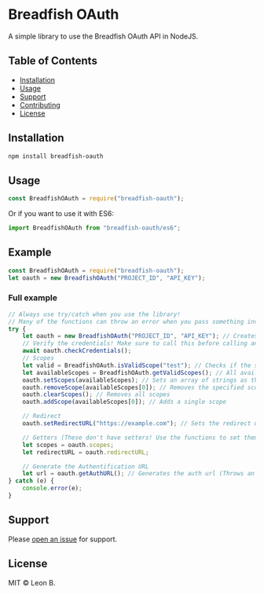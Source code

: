 # Breadfish OAuth

A simple library to use the Breadfish OAuth API in NodeJS.

## Table of Contents

-   [Installation](#installation)
-   [Usage](#usage)
-   [Support](#support)
-   [Contributing](#contributing)
-   [License](#license)

## Installation

```sh
npm install breadfish-oauth
```

## Usage

```js
const BreadfishOAuth = require("breadfish-oauth");
```

Or if you want to use it with ES6:

```js
import BreadfishOAuth from "breadfish-oauth/es6";
```

## Example

```js
const BreadfishOAuth = require("breadfish-oauth");
let oauth = new BreadfishOAuth("PROJECT_ID", "API_KEY");
```

### Full example

```js
// Always use try/catch when you use the library!
// Many of the functions can throw an error when you pass something invalid.
try {
    let oauth = new BreadfishOAuth("PROJECT_ID", "API_KEY"); // Creates a new oAuth instance (throws an error if the credentials are invalid)
    // Verify the credentials! Make sure to call this before calling any other function
    await oauth.checkCredentials();
    // Scopes
    let valid = BreadfishOAuth.isValidScope("test"); // Checks if the specified scope is valid (Returns boolean)
    let availableScopes = BreadfishOAuth.getValidScopes(); // All available scopes in an array of strings
    oauth.setScopes(availableScopes); // Sets an array of strings as the available scopes
    oauth.removeScope(availableScopes[0]); // Removes the specified scope
    oauth.clearScopes(); // Removes all scopes
    oauth.addScope(availableScopes[0]); // Adds a single scope

    // Redirect
    oauth.setRedirectURL("https://example.com"); // Sets the redirect url (has to match the domain in the project settings)

    // Getters (These don't have setters! Use the functions to set them)
    let scopes = oauth.scopes;
    let redirectURL = oauth.redirectURL;

    // Generate the Authentification URL
    let url = oauth.getAuthURL(); // Generates the auth url (Throws an error if the scopes are not set, or there is no redirect url set)
} catch (e) {
    console.error(e);
}
```

## Support

Please [open an issue](https://github.com/leonmrbonnie/breadfish-oauth/issues/new) for support.

## License

MIT © Leon B.
